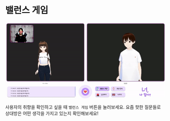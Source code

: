 # 밸런스 게임

<div align="center">
    <img src="../gif/chat(밸런스게임).gif"/>
</div>

사용자의 취향을 확인하고 싶을 때 `밸런스 게임` 버튼을 눌러보세요. 요즘 핫한 질문들로 상대방은 어떤 생각을 가지고 있는지 확인해보세요!